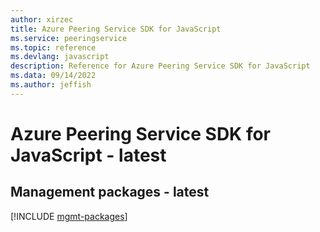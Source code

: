 ```yaml
---
author: xirzec
title: Azure Peering Service SDK for JavaScript
ms.service: peeringservice
ms.topic: reference
ms.devlang: javascript
description: Reference for Azure Peering Service SDK for JavaScript
ms.data: 09/14/2022
ms.author: jeffish
---
```

# Azure Peering Service SDK for JavaScript - latest

## Management packages - latest
[!INCLUDE [mgmt-packages](peering-service-mgmt-index.md)]